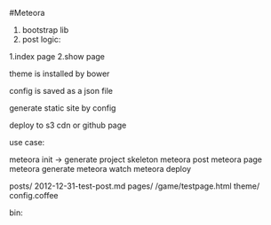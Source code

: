 #Meteora

1. bootstrap lib
2. post logic:

1.index page
2.show page

theme is installed by bower

config is saved as a json file

generate static site by config

deploy to s3 cdn or github page

use case:

meteora init -> generate project skeleton
meteora post
meteora page
meteora generate
meteora watch
meteora deploy

posts/
  2012-12-31-test-post.md
pages/
  /game/testpage.html
theme/
config.coffee

bin:
